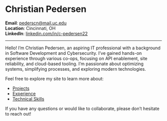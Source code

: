# Christian Pedersen

**Email**: [pederscn@mail.uc.edu](mailto:pederscn@mail.uc.edu)  
**Location**: Cincinnati, OH  
**LinkedIn**: [linkedin.com/in/c-pedersen22](http://linkedin.com/in/c-pedersen22)

---

Hello! I’m Christian Pedersen, an aspiring IT professional with a background in Software Development and Cybersecurity. I’ve gained hands-on experience through various co-ops, focusing on API enablement, site reliability, and cloud-based tooling. I’m passionate about optimizing systems, simplifying processes, and exploring modern technologies.

Feel free to explore my site to learn more about:  
- [Projects](/projects)  
- [Experience](/experience)  
- [Technical Skills](/aboutme)

If you have any questions or would like to collaborate, please don’t hesitate to reach out!
